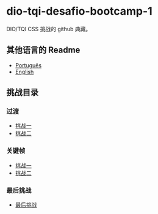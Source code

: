 # dio-tqi-desafio-bootcamp-1
DIO/TQI CSS 挑战的 github 典藏。

## 其他语言的 Readme
* [Português](https://github.com/eduardodsl/dio-tqi-desafio-bootcamp-1/blob/main/README.pt.md)
* [English](https://github.com/eduardodsl/dio-tqi-desafio-bootcamp-1)

## 挑战目录

### 过渡
* [挑战一]()
* [挑战二]()

### 关键帧
* [挑战一]()
* [挑战二]()

### 最后挑战
* [最后挑战]()